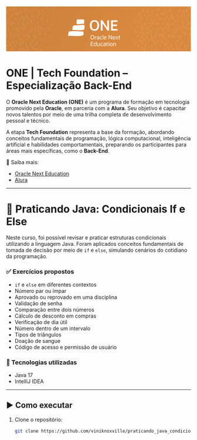 ![Banner](img/one.png)

# ONE | Tech Foundation – Especialização Back-End

O **Oracle Next Education (ONE)** é um programa de formação em tecnologia promovido pela **Oracle**, em parceria com a **Alura**. Seu objetivo é capacitar novos talentos por meio de uma trilha completa de desenvolvimento pessoal e técnico.

A etapa **Tech Foundation** representa a base da formação, abordando conceitos fundamentais de programação, lógica computacional, inteligência artificial e habilidades comportamentais, preparando os participantes para áreas mais específicas, como o **Back-End**.

🔗 Saiba mais:
- [Oracle Next Education](https://www.oracle.com/br/education/oracle-next-education/)
- [Alura](https://www.alura.com.br/)

---
# 🧠 Praticando Java: Condicionais If e Else

Neste curso, foi possível revisar e praticar estruturas condicionais utilizando a linguagem Java. Foram aplicados conceitos fundamentais de tomada de decisão por meio de `if` e `else`, simulando cenários do cotidiano da programação.

### ✅ Exercícios propostos

- `if` e `else` em diferentes contextos
- Número par ou ímpar
- Aprovado ou reprovado em uma disciplina
- Validação de senha
- Comparação entre dois números
- Cálculo de desconto em compras
- Verificação de dia útil
- Número dentro de um intervalo
- Tipos de triângulos
- Doação de sangue
- Código de acesso e permissão de usuário

### 🧪 Tecnologias utilizadas

- Java 17
- IntelliJ IDEA

---

## ▶️ Como executar

1. Clone o repositório:
   ```bash
   git clone https://github.com/viniknoxville/praticando_java_condicionais_if_else.git
